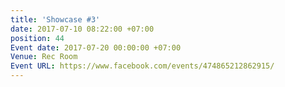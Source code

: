 ```yaml
---
title: 'Showcase #3'
date: 2017-07-10 08:22:00 +07:00
position: 44
Event date: 2017-07-20 00:00:00 +07:00
Venue: Rec Room
Event URL: https://www.facebook.com/events/474865212862915/
---
```


